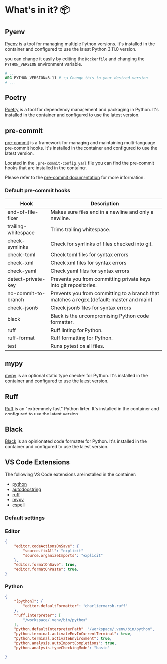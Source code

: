 # What's in it? 📦

## Pyenv

[Pyenv](https://github.com/pyenv/pyenv) is a tool for managing multiple Python versions. It's installed in the container and configured to use the latest Python 3.11.0 version.

you can change it easily by editing the `Dockerfile` and changing the `PYTHON_VERSION` environment variable.

```dockerfile
# ...
ARG PYTHON_VERSION=3.11 # 👈 Change this to your desired version
# ...
```

## Poetry

[Poetry](https://python-poetry.org/) is a tool for dependency management and packaging in Python. It's installed in the container and configured to use the latest version.

## pre-commit

[pre-commit](https://pre-commit.com/) is a framework for managing and maintaining multi-language pre-commit hooks. It's installed in the container and configured to use the latest version.

Located in the `.pre-commit-config.yaml` file you can find the pre-commit hooks that are installed in the container.

Please refer to the [pre-commit documentation](https://pre-commit.com/) for more information.

### Default pre-commit hooks

| Hook | Description |
| --- | --- |
|end-of-file-fixer | Makes sure files end in a newline and only a newline.|
| trailing-whitespace | Trims trailing whitespace.|
| check-symlinks | Check for symlinks of files checked into git.|
| check-toml | Check toml files for syntax errors |
| check-xml | Check xml files for syntax errors |
| check-yaml | Check yaml files for syntax errors |
| detect-private-key | Prevents you from committing private keys into git repositories. |
| no-commit-to-branch | Prevents you from committing to a branch that matches a regex.(default: master and main) |
| check-json5 | Check json5 files for syntax errors |
| black | Black is the uncompromising Python code formatter. |
| ruff | Ruff linting for Python. |
| ruff-format | Ruff formatting for Python. |
| test | Runs pytest on all files. |


## mypy

[mypy](https://mypy.readthedocs.io/en/stable/) is an optional static type checker for Python. It's installed in the container and configured to use the latest version.

## Ruff

[Ruff](https://github.com/astral-sh/ruff) is an "extremmely fast" Python linter. It's installed in the container and configured to use the latest version.

## Black

[Black](https://github.com/psf/black) is an opinionated code formatter for Python. It's installed in the container and configured to use the latest version.

## VS Code Extensions

The following VS Code extensions are installed in the container:
- [python](https://marketplace.visualstudio.com/items?itemName=ms-python.python)
- [autodocstring](https://marketplace.visualstudio.com/items?itemName=njpwerner.autodocstring)
- [ruff](https://marketplace.visualstudio.com/items?itemName=astralsh.ruff)
- [mypy](https://marketplace.visualstudio.com/items?itemName=ms-python.mypy)
- [cspell](https://marketplace.visualstudio.com/items?itemName=streetsidesoftware.code-spell-checker)

### Default settings

### Editor

```json
{
    "editor.codeActionsOnSave": {
        "source.fixAll": "explicit",
        "source.organizeImports": "explicit"
    },
    "editor.formatOnSave": true,
    "editor.formatOnPaste": true,
}
```

### Python

```json
{
    "[python]": {
        "editor.defaultFormatter": "charliermarsh.ruff"
    },
    "ruff.interpreter": [
        "/workspace/.venv/bin/python"
    ],
    "python.defaultInterpreterPath": "/workspace/.venv/bin/python",
    "python.terminal.activateEnvInCurrentTerminal": true,
    "python.terminal.activateEnvironment": true,
    "python.analysis.autoImportCompletions": true,
    "python.analysis.typeCheckingMode": "basic"

}
```
